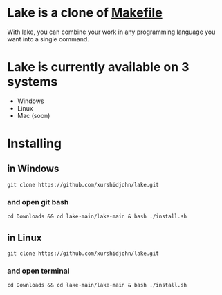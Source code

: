 # Lake is a clone of [Makefile](https://makefile.site/)

With lake, you can combine your work in any programming language you want into a single command.

# Lake is currently available on 3 systems
+ Windows
+ Linux
+ Mac (soon)

# Installing
## in Windows
```
git clone https://github.com/xurshidjohn/lake.git
```
### and open git bash
```
cd Downloads && cd lake-main/lake-main & bash ./install.sh
```

## in Linux

```
git clone https://github.com/xurshidjohn/lake.git
```
### and open terminal
```
cd Downloads && cd lake-main/lake-main & bash ./install.sh
```

